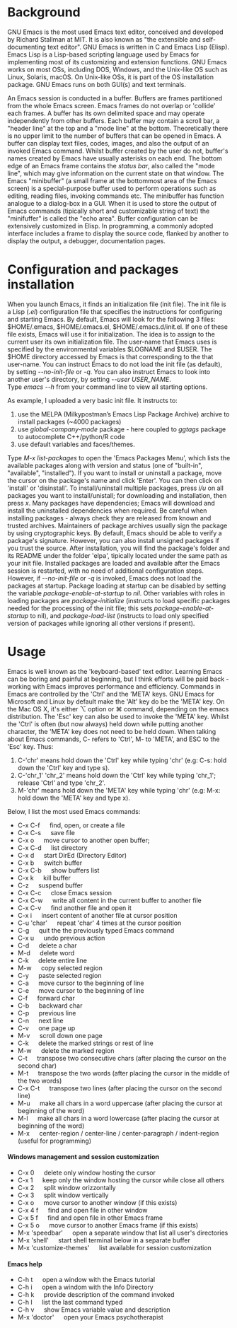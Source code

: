 # Background
GNU Emacs is the most used Emacs text editor, conceived and developed by Richard Stallman at MIT. It is also known as "the extensible and self-documenting text editor". GNU Emacs is written in C and Emacs Lisp (Elisp). Emacs Lisp is a Lisp-based scripting language used by Emacs for implementing most of its customizing and extension functions. GNU Emacs works on most OSs, including DOS, Windows, and the Unix-like OS such as Linux, Solaris, macOS. On Unix-like OSs, it is part of the OS installation package. GNU Emacs runs on both GUI(s) and text terminals.

An Emacs session is conducted in a buffer. Buffers are frames partitioned from the whole Emacs screen. Emacs frames do not overlap or 'collide' each frames. A buffer has its own delimited space and may operate independently from other buffers. Each buffer may contain a scroll bar, a "header line" at the top and a "mode line" at the bottom. Theoretically there is no upper limit to the number of buffers that can be opened in Emacs. A buffer can display text files, codes, images, and also the output of an invoked Emacs command. Whilst buffer created by the user do not, buffer's names created by Emacs have usually asterisks on each end. The bottom edge of an Emacs frame contains the *status bar*, also called the "mode line", which may give information on the current state on that window. The Emacs "minibuffer" (a small frame at the bottommost area of the Emacs screen) is a special-purpose buffer used to perform operations such as editing, reading files, invoking commands etc. The minibuffer has function analogue to a dialog-box in a GUI. When it is used to store the output of Emacs commands (tipically short and customizable string of text) the "minifuffer" is called the "echo area". Buffer configuration can be extensively customized in Elisp. In programming, a commonly adopted interface includes a frame to display the source code, flanked by another to display the output, a debugger, documentation pages.

# Configuration and packages installation
When you launch Emacs, it finds an initialization file (init file). The init file is a Lisp (*.el*) configuration file that specifies the instructions for configuring and starting Emacs. By default, Emacs will look for the following 3 files: $HOME/.emacs, $HOME/.emacs.el, $HOME/.emacs.d/init.el. If one of these file exists, Emacs will use it for initialization. The idea is to assign to the current user its own initialization file. The user-name that Emacs uses is specified by the environmental variables $LOGNAME and $USER. The $HOME directory accessed by Emacs is that corresponding to the that user-name. You can instruct Emacs to do not load the init file (as default), by setting *--no-init-file* or *-q*. You can also instruct Emacs to look into another user's directory, by setting *--user USER_NAME*.  
Type *emacs --h* from your command line to view all starting options.  

As example, I uploaded a very basic init file. It instructs to: 
1) use the MELPA (Milkypostman’s Emacs Lisp Package Archive) archive to install packages (~4000 packages)  
2) use *global-company-mode* package - here coupled to *ggtags* package to autocomplete C++/python/R code  
3) use default variables and faces/themes.  

Type *M-x list-packages* to open the 'Emacs Packages Menu', which lists the available packages along with version and status (one of "built-in", "available", "installed"). If you want to install or uninstall a package, move the cursor on the package's name and click 'Enter'. You can then click on 'install' or 'disinstall'. To install/uninstall multiple packages, press *i/u* on all packages you want to install/unistall; for downloading and installation, then press *x*. Many packages have dependencies; Emacs will download and install the uninstalled dependencies when required. Be careful when installing packages - always check they are released from known and trusted archives. Maintainers of package archives usually sign the package by using cryptographic keys. By default, Emacs should be able to verify a package's signature. However, you can also install unsigned packages if you trust the source. After installation, you will find the package's folder and its README under the folder 'elpa', tipically located under the same path as your init file. Installed packages are loaded and available after the Emacs session is restarted, with no need of additional configuration steps. However, if *--no-init-file* or *-q* is invoked, Emacs does not load the packages at startup. Package loading at startup can be disabled by setting the variable *package-enable-at-startup* to *nil*. Other variables with roles in loading packages are *package-initialize* (instructs to load specific packages needed for the processing of the init file; this sets *package-enable-at-startup* to nil), and *package-load-list* (instructs to load only specified version of packages while ignoring all other versions if present).

# Usage
Emacs is well known as the 'keyboard-based' text editor. Learning Emacs can be boring and painful at beginning, but I think efforts will be paid back - working with Emacs improves performance and efficiency. Commands in Emacs are controlled by the 'Ctrl' and the 'META' keys. GNU Emacs for Microsoft and Linux by default make the 'Alt' key do be the 'META' key. On the Mac OS X, it's either ⌥ option or ⌘ command, depending on the emacs distribution. The 'Esc' key can also be used to invoke the 'META' key. Whilst the 'Ctrl' is often (but now always) held down while putting another character, the 'META' key does not need to be held down. When talking about Emacs commands, C- refers to 'Ctrl', M- to 'META', and ESC to the 'Esc' key. Thus:
  
1) C-'chr' means hold down the 'Ctrl' key while typing 'chr' (e.g: C-s: hold down the 'Ctrl' key and type s).
2) C-'chr_1' 'chr_2' means hold down the 'Ctrl' key while typing 'chr_1'; release 'Ctrl' and type 'chr_2'.
3) M-'chr' means hold down the 'META' key while typing 'chr' (e.g: M-x: hold down the 'META' key and type x).

Below, I list the most used Emacs commands:

- C-x C-f &emsp; find, open, or create a file  
- C-x C-s &emsp; save file  
- C-x o   &emsp; move cursor to another open buffer;
- C-x C-d &emsp; list directory  
- C-x d &emsp; start DirEd (Directory Editor)  
- C-x b &emsp; switch buffer  
- C-x C-b &emsp; show buffers list  
- C-x k &emsp; kill buffer  
- C-z &emsp; suspend buffer  
- C-x C-c &emsp; close Emacs session  
- C-x C-w &emsp; write all content in the current buffer to another file  
- C-x C-v &emsp; find another file and open it  
- C-x i &emsp; insert content of another file at cursor position  
- C-u 'char' &emsp; repeat 'char' 4 times at the cursor position  
- C-g &emsp; quit the the previously typed Emacs command  
- C-x u &emsp; undo previous action  
- C-d &emsp; delete a char  
- M-d &emsp; delete word  
- C-k &emsp; delete entire line  
- M-w &emsp; copy selected region  
- C-y &emsp; paste selected region  
- C-a &emsp; move cursor to the beginning of line  
- C-e &emsp; move cursor to the beginning of line  
- C-f &emsp; forward char
- C-b &emsp; backward char
- C-p &emsp; previous line
- C-n &emsp; next line
- C-v &emsp; one page up
- M-v &emsp; scroll down one page  
- C-k &emsp; delete the marked strings or rest of line
- M-w &emsp; delete the marked region
- C-t &emsp; transpose two consecutive chars (after placing the cursor on the second char)  
- M-t &emsp; transpose the two words (after placing the cursor in the middle of the two words)  
- C-x C-t &emsp; transpose two lines (after placing the cursor on the second line)  
- M-u &emsp; make all chars in a word uppercase (after placing the cursor at beginning of the word)  
- M-l &emsp; make all chars in a word lowercase (after placing the cursor at beginning of the word)  
- M-x &emsp; center-region / center-line / center-paragraph / indent-region (useful for programming)   
  
  
  
#### Windows management and session customization  
- C-x 0 &emsp; delete only window hosting the cursor  
- C-x 1 &emsp; keep only the window hosting the cursor while close all others  
- C-x 2 &emsp; split window orizzontally  
- C-x 3 &emsp; split window vertically  
- C-x o &emsp; move cursor to another window (if this exists)  
- C-x 4 f &emsp; find and open file in other window  
- C-x 5 f &emsp; find and open file in other Emacs frame  
- C-x 5 o &emsp; move cursor to another Emacs frame (if this exists)  
- M-x 'speedbar' &emsp; open a separate window that list all user's directories  
- M-x 'shell' &emsp; start shell terminal below in a separate buffer  
- M-x 'customize-themes' &emsp; list available for session customization  
  
  
  
#### Emacs help  
- C-h t &emsp; open a window with the Emacs tutorial  
- C-h i &emsp; open a windom with the Info Directory  
- C-h k &emsp; provide description of the command invoked  
- C-h l &emsp; list the last command typed  
- C-h v &emsp; show Emacs variable value and description  
- M-x 'doctor' &emsp; open your Emacs psychotherapist



